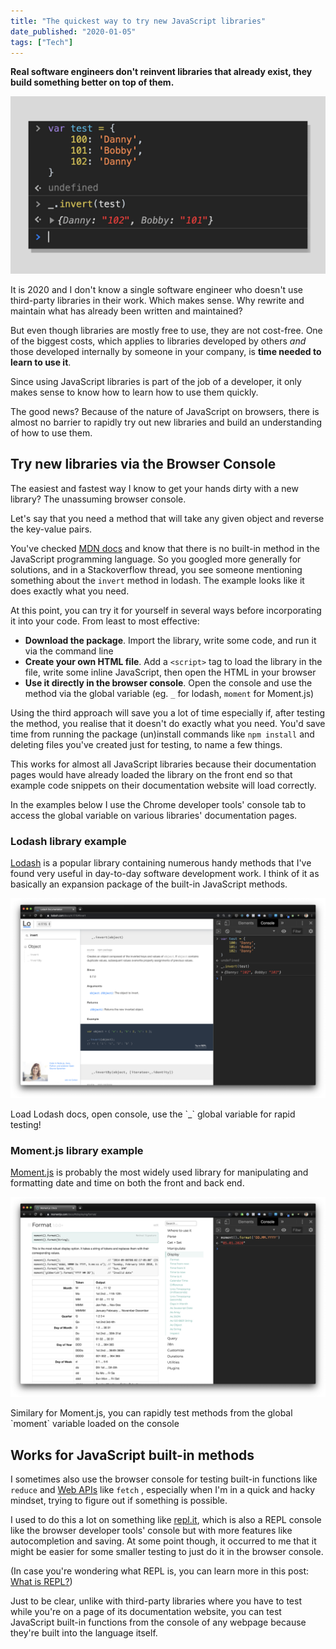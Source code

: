 ```yaml
---
title: "The quickest way to try new JavaScript libraries"
date_published: "2020-01-05"
tags: ["Tech"]
---
```


**Real software engineers don't reinvent libraries that already exist, they build something better on top of them.**

![the quickest way to try new JavaScript libraries is to use the browser console nick ang blog](images/the-quickest-way-to-try-new-JavaScript-libraries-is-to-use-the-browser-console-nick-ang-blog-1.png)

It is 2020 and I don't know a single software engineer who doesn't use third-party libraries in their work. Which makes sense. Why rewrite and maintain what has already been written and maintained?

But even though libraries are mostly free to use, they are not cost-free. One of the biggest costs, which applies to libraries developed by others _and_ those developed internally by someone in your company, is **time needed to learn to use it**.

Since using JavaScript libraries is part of the job of a developer, it only makes sense to know how to learn how to use them quickly.

The good news? Because of the nature of JavaScript on browsers, there is almost no barrier to rapidly try out new libraries and build an understanding of how to use them.

## Try new libraries via the Browser Console

The easiest and fastest way I know to get your hands dirty with a new library? The unassuming browser console.

Let's say that you need a method that will take any given object and reverse the key-value pairs.

You've checked [MDN docs](https://developer.mozilla.org/en-US/) and know that there is no built-in method in the JavaScript programming language. So you googled more generally for solutions, and in a Stackoverflow thread, you see someone mentioning something about the `invert` method in lodash. The example looks like it does exactly what you need.

At this point, you can try it for yourself in several ways before incorporating it into your code. From least to most effective:

- **Download the package**. Import the library, write some code, and run it via the command line
- **Create your own HTML file**. Add a `<script>` tag to load the library in the file, write some inline JavaScript, then open the HTML in your browser
- **Use it directly in the browser console**. Open the console and use the method via the global variable (eg. `_` for lodash, `moment` for Moment.js)

Using the third approach will save you a lot of time especially if, after testing the method, you realise that it doesn't do exactly what you need. You'd save time from running the package (un)install commands like `npm install` and deleting files you've created just for testing, to name a few things.

This works for almost all JavaScript libraries because their documentation pages would have already loaded the library on the front end so that example code snippets on their documentation website will load correctly.

In the examples below I use the Chrome developer tools' console tab to access the global variable on various libraries' documentation pages.

### Lodash library example

[Lodash](https://lodash.com/) is a popular library containing numerous handy methods that I've found very useful in day-to-day software development work. I think of it as basically an expansion package of the built-in JavaScript methods.

![open the console when you are on any lodash docs page and you can access the global _ lodash variable for testing immediately](images/lodash-invert-example-of-using-docs-for-quick-trying-nick-ang-blog-1.png)

Load Lodash docs, open console, use the \`\_\` global variable for rapid testing!

### Moment.js library example

[Moment.js](https://momentjs.com/) is probably the most widely used library for manipulating and formatting date and time on both the front and back end.

![open the console when you are on any moment.js docs page and you can access the global moment variable for testing immediately](images/moment-format-example-of-using-docs-for-quick-trying-nick-ang-blog-1.png)

Similary for Moment.js, you can rapidly test methods from the global \`moment\` variable loaded on the console

## Works for JavaScript built-in methods

I sometimes also use the browser console for testing built-in functions like `reduce` and [Web APIs](https://developer.mozilla.org/en-US/docs/Web/API) like `fetch` , especially when I'm in a quick and hacky mindset, trying to figure out if something is possible.

I used to do this a lot on something like [repl.it](/2017-09-12-silly-useful-things-repl/), which is also a REPL console like the browser developer tools' console but with more features like autocompletion and saving. At some point though, it occurred to me that it might be easier for some smaller testing to just do it in the browser console.

(In case you're wondering what REPL is, you can learn more in this post: [What is REPL?](/2020-01-06-what-is-repl/))

Just to be clear, unlike with third-party libraries where you have to test while you're on a page of its documentation website, you can test JavaScript built-in functions from the console of any webpage because they're built into the language itself.
